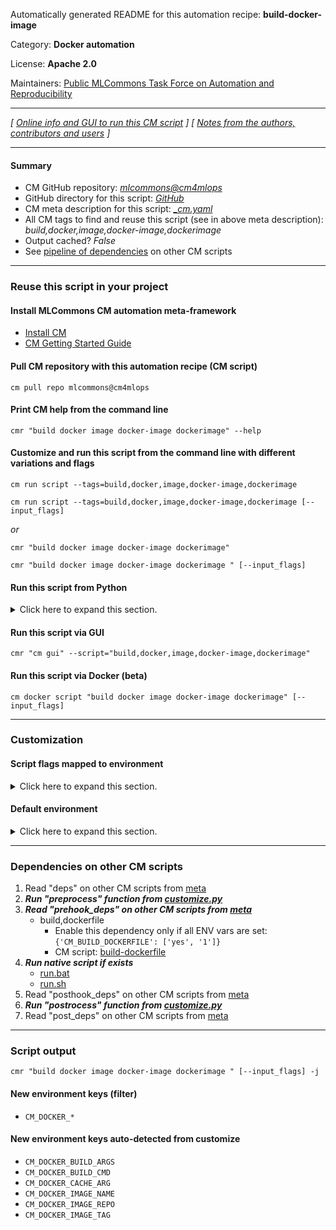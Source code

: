 Automatically generated README for this automation recipe: **build-docker-image**

Category: **Docker automation**

License: **Apache 2.0**

Maintainers: [Public MLCommons Task Force on Automation and Reproducibility](https://github.com/mlcommons/ck/blob/master/docs/taskforce.md)

---
*[ [Online info and GUI to run this CM script](https://access.cknowledge.org/playground/?action=scripts&name=build-docker-image,2c3c4ba2413442e7) ] [ [Notes from the authors, contributors and users](README-extra.md) ]*

---
#### Summary

* CM GitHub repository: *[mlcommons@cm4mlops](https://github.com/mlcommons/cm4mlops/tree/dev)*
* GitHub directory for this script: *[GitHub](https://github.com/mlcommons/cm4mlops/tree/dev/script/build-docker-image)*
* CM meta description for this script: *[_cm.yaml](_cm.yaml)*
* All CM tags to find and reuse this script (see in above meta description): *build,docker,image,docker-image,dockerimage*
* Output cached? *False*
* See [pipeline of dependencies](#dependencies-on-other-cm-scripts) on other CM scripts


---
### Reuse this script in your project

#### Install MLCommons CM automation meta-framework

* [Install CM](https://access.cknowledge.org/playground/?action=install)
* [CM Getting Started Guide](https://github.com/mlcommons/ck/blob/master/docs/getting-started.md)

#### Pull CM repository with this automation recipe (CM script)

```cm pull repo mlcommons@cm4mlops```

#### Print CM help from the command line

````cmr "build docker image docker-image dockerimage" --help````

#### Customize and run this script from the command line with different variations and flags

`cm run script --tags=build,docker,image,docker-image,dockerimage`

`cm run script --tags=build,docker,image,docker-image,dockerimage [--input_flags]`

*or*

`cmr "build docker image docker-image dockerimage"`

`cmr "build docker image docker-image dockerimage " [--input_flags]`


#### Run this script from Python

<details>
<summary>Click here to expand this section.</summary>

```python

import cmind

r = cmind.access({'action':'run'
                  'automation':'script',
                  'tags':'build,docker,image,docker-image,dockerimage'
                  'out':'con',
                  ...
                  (other input keys for this script)
                  ...
                 })

if r['return']>0:
    print (r['error'])

```

</details>


#### Run this script via GUI

```cmr "cm gui" --script="build,docker,image,docker-image,dockerimage"```

#### Run this script via Docker (beta)

`cm docker script "build docker image docker-image dockerimage" [--input_flags]`

___
### Customization


#### Script flags mapped to environment
<details>
<summary>Click here to expand this section.</summary>

* `--cache=value`  &rarr;  `CM_DOCKER_CACHE=value`
* `--cm_repo=value`  &rarr;  `CM_MLOPS_REPO=value`
* `--docker_os=value`  &rarr;  `CM_DOCKER_OS=value`
* `--docker_os_version=value`  &rarr;  `CM_DOCKER_OS_VERSION=value`
* `--dockerfile=value`  &rarr;  `CM_DOCKERFILE_WITH_PATH=value`
* `--gh_token=value`  &rarr;  `CM_GH_TOKEN=value`
* `--image_name=value`  &rarr;  `CM_DOCKER_IMAGE_NAME=value`
* `--image_repo=value`  &rarr;  `CM_DOCKER_IMAGE_REPO=value`
* `--image_tag=value`  &rarr;  `CM_DOCKER_IMAGE_TAG=value`
* `--post_run_cmds=value`  &rarr;  `CM_DOCKER_POST_RUN_COMMANDS=value`
* `--pre_run_cmds=value`  &rarr;  `CM_DOCKER_PRE_RUN_COMMANDS=value`
* `--push_image=value`  &rarr;  `CM_DOCKER_PUSH_IMAGE=value`
* `--real_run=value`  &rarr;  `CM_REAL_RUN=value`
* `--script_tags=value`  &rarr;  `CM_DOCKER_RUN_SCRIPT_TAGS=value`

**Above CLI flags can be used in the Python CM API as follows:**

```python
r=cm.access({... , "cache":...}
```

</details>

#### Default environment

<details>
<summary>Click here to expand this section.</summary>

These keys can be updated via `--env.KEY=VALUE` or `env` dictionary in `@input.json` or using script flags.

* CM_DOCKER_IMAGE_REPO: `local`
* CM_DOCKER_IMAGE_TAG: `latest`

</details>

___
### Dependencies on other CM scripts


  1. Read "deps" on other CM scripts from [meta](https://github.com/mlcommons/cm4mlops/tree/dev/script/build-docker-image/_cm.yaml)
  1. ***Run "preprocess" function from [customize.py](https://github.com/mlcommons/cm4mlops/tree/dev/script/build-docker-image/customize.py)***
  1. ***Read "prehook_deps" on other CM scripts from [meta](https://github.com/mlcommons/cm4mlops/tree/dev/script/build-docker-image/_cm.yaml)***
     * build,dockerfile
       * Enable this dependency only if all ENV vars are set:<br>
`{'CM_BUILD_DOCKERFILE': ['yes', '1']}`
       - CM script: [build-dockerfile](https://github.com/mlcommons/cm4mlops/tree/master/script/build-dockerfile)
  1. ***Run native script if exists***
     * [run.bat](https://github.com/mlcommons/cm4mlops/tree/dev/script/build-docker-image/run.bat)
     * [run.sh](https://github.com/mlcommons/cm4mlops/tree/dev/script/build-docker-image/run.sh)
  1. Read "posthook_deps" on other CM scripts from [meta](https://github.com/mlcommons/cm4mlops/tree/dev/script/build-docker-image/_cm.yaml)
  1. ***Run "postrocess" function from [customize.py](https://github.com/mlcommons/cm4mlops/tree/dev/script/build-docker-image/customize.py)***
  1. Read "post_deps" on other CM scripts from [meta](https://github.com/mlcommons/cm4mlops/tree/dev/script/build-docker-image/_cm.yaml)

___
### Script output
`cmr "build docker image docker-image dockerimage " [--input_flags] -j`
#### New environment keys (filter)

* `CM_DOCKER_*`
#### New environment keys auto-detected from customize

* `CM_DOCKER_BUILD_ARGS`
* `CM_DOCKER_BUILD_CMD`
* `CM_DOCKER_CACHE_ARG`
* `CM_DOCKER_IMAGE_NAME`
* `CM_DOCKER_IMAGE_REPO`
* `CM_DOCKER_IMAGE_TAG`